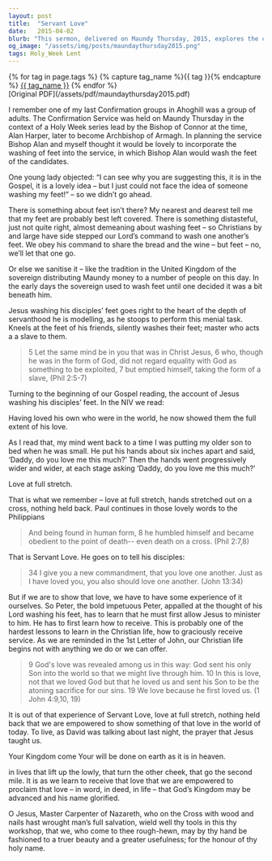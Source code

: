 ```yaml
---
layout: post
title:  "Servant Love"
date:   2015-04-02
blurb: "This sermon, delivered on Maundy Thursday, 2015, explores the concept of 'Servant Love' as exemplified by Jesus washing the feet of his disciples. It emphasizes the importance of humility, service, and love in the Christian life. The sermon also underscores the importance of receiving God's love before being able to effectively show it to others."
og_image: "/assets/img/posts/maundaythursday2015.png"
tags: Holy_Week Lent
---    
```

<div class="tag-pills">
  {% for tag in page.tags %}
    {% capture tag_name %}{{ tag }}{% endcapture %}
    <a href="{{ site.baseurl }}/tag/{{ tag_name }}" class="tag-pill">{{ tag_name }}</a>
  {% endfor %}
</div>
[Original PDF](/assets/pdf/maundaythursday2015.pdf)

I remember one of my last Confirmation groups in Ahoghill was a group of adults. The Confirmation Service was held on Maundy Thursday in the context of a Holy Week series lead by the Bishop of Connor at the time, Alan Harper, later to become Archbishop of Armagh. In planning the service Bishop Alan and myself thought it would be lovely to incorporate the washing of feet into the service, in which Bishop Alan would wash the feet of the candidates.

One young lady objected: “I can see why you are suggesting this, it is in the Gospel, it is a lovely idea – but I just could not face the idea of someone washing my feet!” – so we didn’t go ahead.

There is something about feet isn’t there? My nearest and dearest tell me that my feet are probably best left covered. There is something distasteful, just not quite right, almost demeaning about washing feet – so Christians by and large have side stepped our Lord’s command to wash one another’s feet. We obey his command to share the bread and the wine – but feet – no, we’ll let that one go.

Or else we sanitise it – like the tradition in the United Kingdom of the sovereign distributing Maundy money to a number of people on this day. In the early days the sovereign used to wash feet until one decided it was a bit beneath him.

Jesus washing his disciples’ feet goes right to the heart of the depth of servanthood he is modelling, as he stoops to perform this menial task. Kneels at the feet of his friends, silently washes their feet; master who acts a a slave to them.

> 5 Let the same mind be in you that was in Christ Jesus,
> 6 who, though he was in the form of God,
> did not regard equality with God
> as something to be exploited,
> 7 but emptied himself,
> taking the form of a slave, (Phil 2:5-7)

Turning to the beginning of our Gospel reading, the account of Jesus washing his disciples’ feet. In the NIV we read:

Having loved his own who were in the world, he now showed them the full extent of his love.

As I read that, my mind went back to a time I was putting my older son to bed when he was small. He put his hands about six inches apart and said, ‘Daddy, do you love me this much?’ Then the hands went progressively wider and wider, at each stage asking ‘Daddy, do you love me this much?’

Love at full stretch.

That is what we remember – love at full stretch, hands stretched out on a cross, nothing held back. Paul continues in those lovely words to the Philippians

> And being found in human form,
> 8 he humbled himself
> and became obedient to the point of death--
> even death on a cross. (Phil 2:7,8)

That is Servant Love. He goes on to tell his disciples:

> 34 I give you a new commandment, that you love one another. Just as I
> have loved you, you also should love one another. (John 13:34)

But if we are to show that love, we have to have some experience of it ourselves. So Peter, the bold impetuous Peter, appalled at the thought of his Lord washing his feet, has to learn that he must first allow Jesus to minister to him. He has to first learn how to receive. This is probably one of the hardest lessons to learn in the Christian life, how to graciously receive service. As we are reminded in the 1st Letter of John, our Christian life begins not with anything we do or we can offer.

> 9 God's love was revealed among us in this way: God sent his only
> Son into the world so that we might live through him. 10 In this is
> love, not that we loved God but that he loved us and sent his Son to be
> the atoning sacrifice for our sins.
> 19 We love because he first loved us. (1 John 4:9,10, 19)

It is out of that experience of Servant Love, love at full stretch, nothing held back that we are empowered to show something of that love in the world of today. To live, as David was talking about last night, the prayer that Jesus taught us.

Your Kingdom come
Your will be done
on earth as it is in heaven.

in lives that lift up the lowly, that turn the other cheek, that go the second mile. It is as we learn to receive that love that we are empowered to proclaim that love – in word, in deed, in life – that God’s Kingdom may be advanced and his name glorified.

O Jesus, Master Carpenter of Nazareth,
who on the Cross with wood and nails hast wrought man’s full salvation,
wield well thy tools in this thy workshop,
that we, who come to thee rough-hewn,
may by thy hand be fashioned to a truer beauty
and a greater usefulness;
for the honour of thy holy name.

